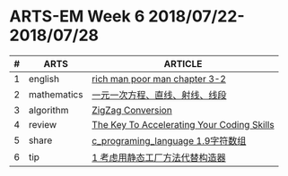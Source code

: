 ARTS-EM Week 6 2018/07/22-2018/07/28
=================================

| # | ARTS | ARTICLE |
|---| ----- | ---------- |
|1|english|[rich man poor man chapter 3-2](../english/RichManPoorMan/week6_Chapter%203-2.md)|
|2|mathematics|[一元一次方程、直线、射线、线段](../mathematics/JuniorMathematics.md)|
|3|algorithm|[ZigZag Conversion](../algorithm/week%20six.md)|
|4|review|[The Key To Accelerating Your Coding Skills](../review/Week6_The%20Key%20To%20Accelerating%20Your%20Coding%20skills.md)|
|5|share|[c_programing_language 1.9字符数组](../share/c_programing_language/1.9%20字符数组_week6.md)|
|6|tip|[1 考虑用静态工厂方法代替构造器](../tip/EffectiveJava/1%20考虑用静态工厂方法代替构造器.md)|
